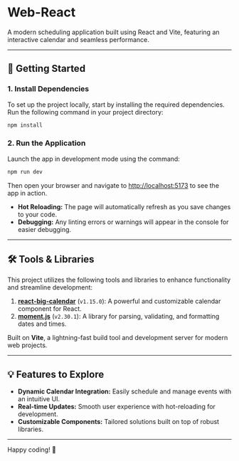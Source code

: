# Web-React

A modern scheduling application built using React and Vite, featuring an interactive calendar and seamless performance.  

---

## 🚀 Getting Started

### 1. Install Dependencies
To set up the project locally, start by installing the required dependencies. Run the following command in your project directory:

```bash
npm install
```

### 2. Run the Application
Launch the app in development mode using the command:

```bash
npm run dev
```

Then open your browser and navigate to [http://localhost:5173](http://localhost:5173) to see the app in action.  
- **Hot Reloading:** The page will automatically refresh as you save changes to your code.  
- **Debugging:** Any linting errors or warnings will appear in the console for easier debugging.

---

## 🛠️ Tools & Libraries

This project utilizes the following tools and libraries to enhance functionality and streamline development:

1. **[react-big-calendar](https://github.com/jquense/react-big-calendar)** (`v1.15.0`): A powerful and customizable calendar component for React.  
2. **[moment.js](https://momentjs.com/)** (`v2.30.1`): A library for parsing, validating, and formatting dates and times.  

Built on **Vite**, a lightning-fast build tool and development server for modern web projects.

---

## 💡 Features to Explore
- **Dynamic Calendar Integration:** Easily schedule and manage events with an intuitive UI.
- **Real-time Updates:** Smooth user experience with hot-reloading for development.  
- **Customizable Components:** Tailored solutions built on top of robust libraries.

---

Happy coding! 🎉
